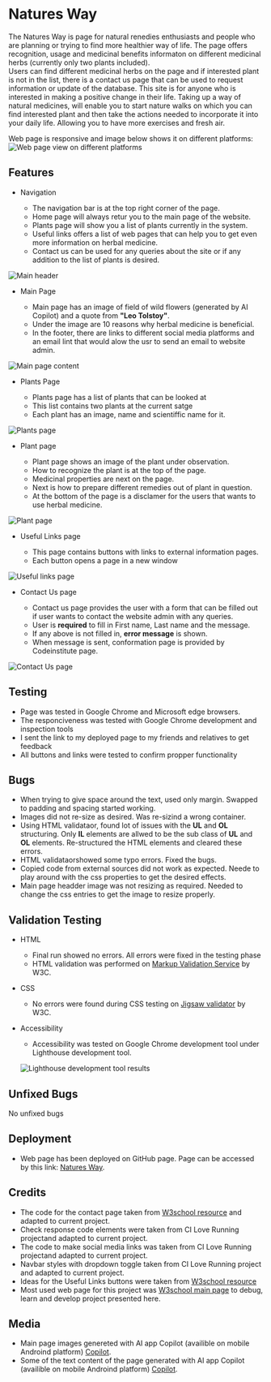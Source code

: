 # Natures Way   
The Natures Way is page for natural renedies enthusiasts and people who are planning or trying to find more healthier way of life. The page offers recognition, usage and medicinal benefits informaton on different medicinal herbs (currently only two plants included).    
Users can find different medicinal herbs on the page and if interested plant is not in the list, there is a contact us page that can be used to request information or update of the database. This site is for anyone who is interested in making a positive change in their life. Taking up a way of natural medicines, will enable you to start nature walks on which you can find interested plant and then take the actions needed to incorporate it into your daily life. Allowing you to have more exercises and fresh air.

Web page is responsive and image below shows it on different platforms: ![Web page view on different platforms](/assets/media/Web-page-view.JPG)

## Features 
* Navigation

    * The navigation bar is at the top right corner of the page.
    * Home page will always retur you to the main page of the website.
    * Plants page will show you a list of plants currently in the system.
    * Useful links offers a list of web pages that can help you to get even more information on herbal medicine.
    * Contact us can be used for any queries about the site or if any addition to the list of plants is desired.

![Main header](/assets/media/main-header.JPG)

* Main Page     

    * Main page has an image of field of wild flowers (generated by AI Copilot) and a quote from **"Leo Tolstoy"**.
    * Under the image are 10 reasons why herbal medicine is beneficial.
    * In the footer, there are links to different social media platforms and an email lint that would alow the usr to send an email to website admin.   
    
![Main page content](/assets/media/main-page.JPG)    

* Plants Page    

    * Plants page has a list of plants that can be looked at
    * This list contains two plants at the current satge 
    * Each plant has an image, name and scientiffic name for it.

![Plants page](/assets/media/plants-page.JPG)     

* Plant page    

    * Plant page shows an image of the plant under observation.
    * How to recognize the plant is at the top of the page.
    * Medicinal properties are next on the page.
    * Next is how to prepare different remedies out of plant in question.
    * At the bottom of the page is a disclamer for the users that wants to use herbal medicine.

![Plant page](/assets/media/plant-page.JPG)    

* Useful Links page    

    * This page contains buttons with links to external information pages.
    * Each button opens a page in a new window 

![Useful links page](/assets/media/useful-links.JPG)     

* Contact Us page   

    * Contact us page provides the user with a form that can be filled out if user wants to contact the website admin with any queries.
    * User is **required** to fill in First name, Last name and the message. 
    * If any above is not filled in, **error message** is shown.
    * When message is sent, conformation page is provided by Codeinstitute page.

![Contact Us page](/assets/media/contact-us.JPG)


## Testing    

* Page was tested in Google Chrome and Microsoft edge browsers.
* The responciveness was tested with Google Chrome development and inspection tools
* I sent the link to my deployed page to my friends and relatives to get feedback
* All buttons and links were tested to confirm propper functionality

## Bugs    

* When trying to give space around the text, used only margin. Swapped to padding and spacing started working.
* Images did not re-size as desired. Was re-sizind a wrong container.
* Using HTML validataor, found lot of issues with the **UL** and **OL** structuring. Only **IL** elements are allwed to be the sub class of **UL** and **OL** elements. Re-structured the HTML elements and cleared these errors.
*  HTML validataorshowed some typo errors. Fixed the bugs.
* Copied code from external sources did not work as expected. Neede to play around with the css properties to get the desired effects.
* Main page headder image was not resizing as required. Needed to change the css entries to get the image to resize properly.

## Validation Testing    

* HTML     

    * Final run showed no errors. All errors were fixed in the testing phase
    * HTML validation was performed on [Markup Validation Service](https://validator.w3.org/#validate_by_input) by W3C.
* CSS    

    * No errors were found during CSS testing on [Jigsaw validator](https://jigsaw.w3.org/css-validator/) by W3C.

* Accessibility    

    * Accessibility was tested on Google Chrome development tool under Lighthouse development tool.

    ![Lighthouse development tool results](/assets/media/Lighthouse-performance.JPG)

## Unfixed Bugs
No unfixed bugs


## Deployment

* Web page has been deployed on GitHub page. Page can be accessed by this link: [Natures Way](https://erx35.github.io/Natures-Way/).


## Credits

* The code for the contact page taken from [W3school resource](https://www.w3schools.com/howto/howto_css_contact_form.asp) and adapted to current project.
* Check response code elements were taken from CI Love Running projectand adapted to current project.
* The code to make social media links was taken from CI Love Running projectand adapted to current project.
* Navbar styles with dropdown toggle taken from CI Love Running project and adapted to current project.
* Ideas for the Useful Links buttons were taken from [W3school resource](https://www.w3schools.com/css/css3_buttons.asp)
* Most used web page for this project was [W3school main page](https://www.w3schools.com) to debug, learn and develop project presented here.




## Media

* Main page images genereted with AI app Copilot (availible on mobile Androind platform) [Copilot](https://copilot.microsoft.com/).
* Some of the text content of the page generated with AI app Copilot (availible on mobile Androind platform) [Copilot](https://copilot.microsoft.com/).


